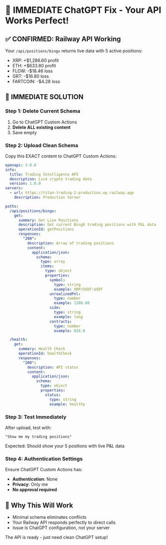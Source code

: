 # 🚨 IMMEDIATE ChatGPT Fix - Your API Works Perfect!

## ✅ **CONFIRMED: Railway API Working**
Your `/api/positions/bingx` returns live data with 5 active positions:
- XRP: +$1,286.60 profit
- ETH: +$633.80 profit  
- FLOW: -$18.46 loss
- GRT: -$16.80 loss
- FARTCOIN: -$4.28 loss

## 🔧 **IMMEDIATE SOLUTION**

### **Step 1: Delete Current Schema**
1. Go to ChatGPT Custom Actions
2. **Delete ALL existing content**
3. Save empty

### **Step 2: Upload Clean Schema**
Copy this EXACT content to ChatGPT Custom Actions:

```yaml
openapi: 3.0.0
info:
  title: Trading Intelligence API
  description: Live crypto trading data
  version: 1.0.0
servers:
  - url: https://titan-trading-2-production.up.railway.app
    description: Production Server

paths:
  /api/positions/bingx:
    get:
      summary: Get Live Positions
      description: Get current BingX trading positions with P&L data
      operationId: getPositions
      responses:
        "200":
          description: Array of trading positions
          content:
            application/json:
              schema:
                type: array
                items:
                  type: object
                  properties:
                    symbol:
                      type: string
                      example: XRP/USDT:USDT
                    unrealizedPnl:
                      type: number
                      example: 1286.60
                    side:
                      type: string
                      example: long
                    contracts:
                      type: number
                      example: 824.0

  /health:
    get:
      summary: Health Check
      operationId: healthCheck
      responses:
        "200":
          description: API status
          content:
            application/json:
              schema:
                type: object
                properties:
                  status:
                    type: string
                    example: healthy
```

### **Step 3: Test Immediately**
After upload, test with:
```
"Show me my trading positions"
```

Expected: Should show your 5 positions with live P&L data

### **Step 4: Authentication Settings**
Ensure ChatGPT Custom Actions has:
- **Authentication**: None
- **Privacy**: Only me  
- **No approval required**

## 🎯 **Why This Will Work**
- Minimal schema eliminates conflicts
- Your Railway API responds perfectly to direct calls
- Issue is ChatGPT configuration, not your server

The API is ready - just need clean ChatGPT setup!